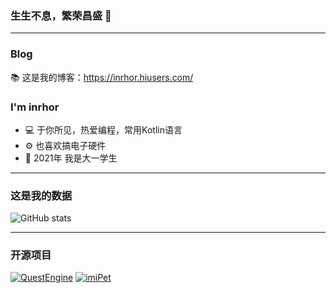 ### 生生不息，繁荣昌盛 👋

***

### Blog
📚 这是我的博客：https://inrhor.hiusers.com/

### I'm inrhor
- 💻 于你所见，热爱编程，常用Kotlin语言
- ⚙️ 也喜欢搞电子硬件
- 📖 2021年 我是大一学生

***

### 这是我的数据
![GitHub stats](https://github-readme-stats.vercel.app/api?username=inrhor&bg_color=30,e96443,904e95&title_color=fff&text_color=fff)

***

### 开源项目
[![QuestEngine](https://github-readme-stats.vercel.app/api/pin/?username=inrhor&theme=shades-of-purple&repo=QuestEngine)](https://github.com/inrhor/QuestEngine)  [![imiPet](https://github-readme-stats.vercel.app/api/pin/?username=inrhor&theme=react&repo=imiPet)](https://github.com/inrhor/imiPet) 
